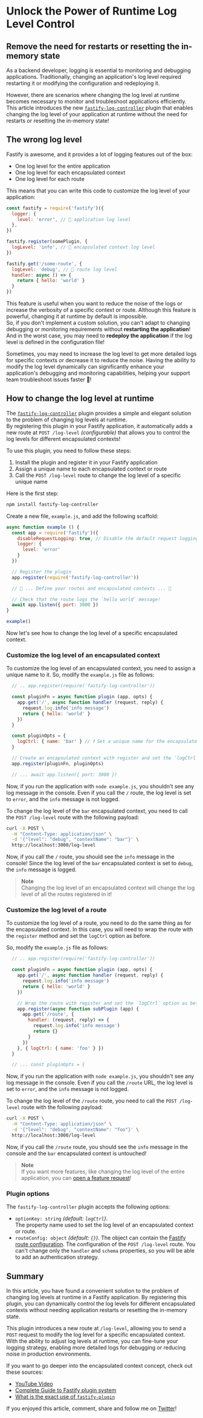# Unlock the Power of Runtime Log Level Control

## Remove the need for restarts or resetting the in-memory state

As a backend developer, logging is essential to monitoring and debugging applications.
Traditionally, changing an application's log level required restarting it or modifying the configuration and redeploying it.

However, there are scenarios where changing the log level at runtime becomes necessary to monitor and troubleshoot applications efficiently.
This article introduces the new [`fastify-log-controller`](https://github.com/Eomm/fastify-log-controller) plugin that enables changing the log level of your application at runtime without the need for restarts or resetting the in-memory state!


## The wrong log level

Fastify is awesome, and it provides a lot of logging features out of the box:

- One log level for the entire application
- One log level for each encapsulated context
- One log level for each route

This means that you can write this code to customize the log level of your application:

```js
const fastify = require('fastify')({
  logger: {
    level: 'error', // 🔵 application log level
  },
})

fastify.register(somePlugin, {
  logLevel: 'info', // 🔵 encapsulated context log level
})

fastify.get('/some-route', {
  logLevel: 'debug', // 🔵 route log level
  handler: async () => {
    return { hello: 'world' }
  }
})
```

This feature is useful when you want to reduce the noise of the logs or increase the verbosity of a specific context or route.
Although this feature is powerful, changing it at runtime by default is impossible.  
So, if you don't implement a custom solution, you can't adapt to changing debugging or monitoring requirements without **restarting the application**! And in the worst case, you may need to **redeploy the application** if the log level is defined in the configuration file!

Sometimes, you may need to increase the log level to get more detailed logs for specific contexts or decrease it to reduce the noise. Having the ability to modify the log level dynamically can significantly enhance your application's debugging and monitoring capabilities, helping your support team troubleshoot issues faster 🚀!


## How to change the log level at runtime

The [`fastify-log-controller`](https://github.com/Eomm/fastify-log-controller) plugin provides a simple and elegant solution to the problem of changing log levels at runtime.  
By registering this plugin in your Fastify application, it automatically adds a new route at `POST /log-level` _(configurable)_ that allows you to control the log levels for different encapsulated contexts!

To use this plugin, you need to follow these steps:

1. Install the plugin and register it in your Fastify application
2. Assign a unique name to each encapsulated context or route
3. Call the `POST /log-level` route to change the log level of a specific unique name


Here is the first step:

```bash
npm install fastify-log-controller
```

Create a new file, `example.js`, and add the following scaffold:

```js
async function example () {
  const app = require('fastify')({
    disableRequestLogging: true, // Disable the default request logging to reduce the noise
    logger: {
      level: 'error'
    }
  })

  // Register the plugin
  app.register(require('fastify-log-controller'))

  // 📝 ... Define your routes and encapsulated contexts ... 📝

  // Check that the route logs the `hello world` message!
  await app.listen({ port: 3000 })
}

example()
```

Now let's see how to change the log level of a specific encapsulated context.

### Customize the log level of an encapsulated context

To customize the log level of an encapsulated context, you need to assign a unique name to it.
So, modify the `example.js` file as follows:

```js
  // .. app.register(require('fastify-log-controller'))

  const pluginFn = async function plugin (app, opts) {
    app.get('/', async function handler (request, reply) {
      request.log.info('info message')
      return { hello: 'world' }
    })
  }

  const pluginOpts = {
    logCtrl: { name: 'bar' } // ❗️ Set a unique name for the encapsulated context
  }

  // Create an encapsulated context with register and set the `logCtrl` option
  app.register(pluginFn, pluginOpts)

  // ... await app.listen({ port: 3000 })
```

Now, if you run the application with `node example.js`, you shouldn't see any log message in the console.
Even if you call the `/` route, the log level is set to `error`, and the `info` message is not logged.

To change the log level of the `bar` encapsulated context, you need to call the `POST /log-level` route with the following payload:

```bash
curl -X POST \
  -H "Content-Type: application/json" \
  -d '{"level": "debug", "contextName": "bar"}' \
  http://localhost:3000/log-level
```

Now, if you call the `/` route, you should see the `info` message in the console!
Since the log level of the `bar` encapsulated context is set to `debug`, the `info` message is logged.

> **Note**  
> Changing the log level of an encapsulated context will change the log level of all the routes registered in it!

### Customize the log level of a route

To customize the log level of a route, you need to do the same thing as for the encapsulated context.
In this case, you will need to wrap the route with the `register` method and set the `logCtrl` option as before.

So, modify the `example.js` file as follows:

```js
  // .. app.register(require('fastify-log-controller'))

  const pluginFn = async function plugin (app, opts) {
    app.get('/', async function handler (request, reply) {
      request.log.info('info message')
      return { hello: 'world' }
    })

    // Wrap the route with register and set the `logCtrl` option as before
    app.register(async function subPlugin (app) {
      app.get('/route', {
        handler: (request, reply) => {
          request.log.info('info message')
          return {}
        }
      })
    }, { logCtrl: { name: 'foo' } })
  }

  // ... const pluginOpts = {
```

Now, if you run the application with `node example.js`, you shouldn't see any log message in the console.
Even if you call the `/route` URL, the log level is set to `error`, and the `info` message is not logged.

To change the log level of the `/route` route, you need to call the `POST /log-level` route with the following payload:

```bash
curl -X POST \
  -H "Content-Type: application/json" \
  -d '{"level": "debug", "contextName": "foo"}' \
  http://localhost:3000/log-level
```

Now, if you call the `/route` route, you should see the `info` message in the console and the `bar` encapsulated context is untouched!

> **Note**  
> If you want more features, like changing the log level of the entire application, you can [open a feature request](https://github.com/Eomm/fastify-log-controller/issues/2)!

### Plugin options

The `fastify-log-controller` plugin accepts the following options:

- `optionKey: string` _(default: `logCtrl`)_.  
  The property name used to set the log level of an encapsulated context or route.
- `routeConfig: object` _(default: `{}`)_.  The object can contain the [Fastify route configuration](https://www.fastify.io/docs/latest/Reference/Routes/#routes-options).
  The configuration of the `POST /log-level` route. You can't change only the `handler` and `schema` properties, so you will be able to add an authentication strategy.


## Summary

In this article, you have found a convenient solution to the problem of changing log levels at runtime in a Fastify application. By registering this plugin, you can dynamically control the log levels for different encapsulated contexts without needing application restarts or resetting the in-memory state.

This plugin introduces a new route at `/log-level`, allowing you to send a `POST` request to modify the log level for a specific encapsulated context. With the ability to adjust log levels at runtime, you can fine-tune your logging strategy, enabling more detailed logs for debugging or reducing noise in production environments.

If you want to go deeper into the encapsulated context concept, check out these sources:

- [YouTube Video](https://www.youtube.com/watch?v=BnnL7fAKqNU)
- [Complete Guide to Fastify plugin system](https://backend.cafe/the-complete-guide-to-the-fastify-plugin-system)
- [What is the exact use of `fastify-plugin`](https://stackoverflow.com/questions/61020394/what-is-the-exact-use-of-fastify-plugin/61054534#61054534)

If you enjoyed this article, comment, share and follow me on [Twitter](https://twitter.com/ManuEomm)!
